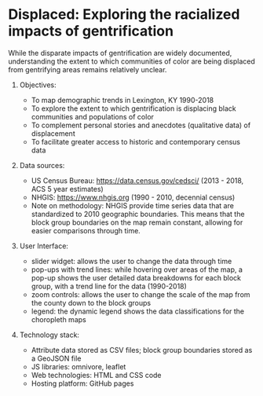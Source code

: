 # Displaced: Exploring the racialized impacts of gentrification

While the disparate impacts of gentrification are widely documented, understanding the extent to which communities of color are being displaced from gentrifying areas remains relatively unclear.

1. Objectives:
    - To map demographic trends in Lexington, KY 1990-2018
    - To explore the extent to which gentrification is displacing black communities and populations of color
    - To complement personal stories and anecdotes (qualitative data) of displacement
    - To facilitate greater access to historic and contemporary census data  

2. Data sources:
    - US Census Bureau: https://data.census.gov/cedsci/ (2013 - 2018, ACS 5 year estimates)
    - NHGIS: https://www.nhgis.org (1990 - 2010, decennial census)
    - Note on methodology: NHGIS provide time series data that are standardized to 2010 geographic boundaries. This means that the block group boundaries on the map remain constant, allowing for easier comparisons through time.

3. User Interface:

    - slider widget: allows the user to change the data through time
    - pop-ups with trend lines: while hovering over areas of the map, a pop-up shows the user detailed data breakdowns for each block group, with a trend line for the data (1990-2018)
    - zoom controls: allows the user to change the scale of the map from the county down to the block groups
    - legend: the dynamic legend shows the data classifications for the choropleth maps

4. Technology stack:
    - Attribute data stored as CSV files; block group boundaries stored as a GeoJSON file
    - JS libraries: omnivore, leaflet
    - Web technologies: HTML and CSS code
    - Hosting platform: GitHub pages
